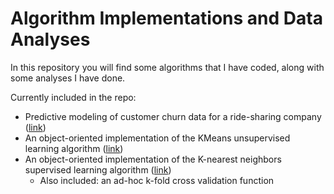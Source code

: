 # Algorithm Implementations and Data Analyses

In this repository you will find some algorithms that I have coded, along with some analyses I have done.

Currently included in the repo:

  - Predictive modeling of customer churn data for a ride-sharing company ([link](https://github.com/joelcarlson/ipython-notebooks/tree/master/Churn_Predictions))
  - An object-oriented implementation of the KMeans unsupervised learning algorithm ([link](https://github.com/joelcarlson/ipython-notebooks/tree/master/KMeans_Implementation))
  - An object-oriented implementation of the K-nearest neighbors supervised learning algorithm  ([link](https://github.com/joelcarlson/ipython-notebooks/tree/master/KNearestNeighbors_Implementation))
    - Also included: an ad-hoc k-fold cross validation function
